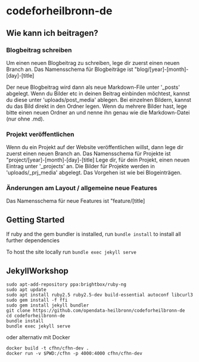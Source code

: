 # codeforheilbronn-de

## Wie kann ich beitragen?

### Blogbeitrag schreiben

Um einen neuen Blogbeitrag zu schreiben, lege dir zuerst einen neuen Branch an. Das Namensschema für Blogbeiträge ist "blog/[year]-[month]-[day]-[title]

Der neue Blogbeitrag wird dann als neue Markdown-File unter '\_posts' abgelegt.
Wenn du Bilder etc in deinen Beitrag einbinden möchtest, kannst du diese unter 'uploads/post_media' ablegen. Bei einzelnen Bildern, kannst du das Bild direkt in den Ordner legen. Wenn du mehrere Bilder hast, lege bitte einen neuen Ordner an und nenne ihn genau wie die Markdown-Datei (nur ohne .md).

### Projekt veröffentlichen

Wenn du ein Projekt auf der Website veröffentlichen willst, dann lege dir zuerst einen neuen Branch an. Das Namensschema für Projekte ist "project/[year]-[month]-[day]-[title]
Lege dir, für dein Projekt, einen neuen Eintrag unter '\_projects' an. Die Bilder für Projekte werden in 'uploads/\_prj_media' abgelegt. Das Vorgehen ist wie bei Blogeinträgen.

### Änderungen am Layout / allgemeine neue Features

Das Namensschema für neue Features ist "feature/[title]


## Getting Started
If ruby and the gem bundler is installed, run `bundle install` to install all further dependencies

To host the site locally run `bundle exec jekyll serve`

## JekyllWorkshop

    sudo apt-add-repository ppa:brightbox/ruby-ng
    sudo apt update
    sudo apt install ruby2.5 ruby2.5-dev build-essential autoconf libcurl3
    sudo gem install -f ffi
    sudo gem install jekyll bundler
    git clone https://github.com/opendata-heilbronn/codeforheilbronn-de
    cd codeforheilbronn-de
    bundle install
    bundle exec jekyll serve

oder alternativ mit Docker

    docker build -t cfhn/cfhn-dev .
    docker run -v $PWD:/cfhn -p 4000:4000 cfhn/cfhn-dev